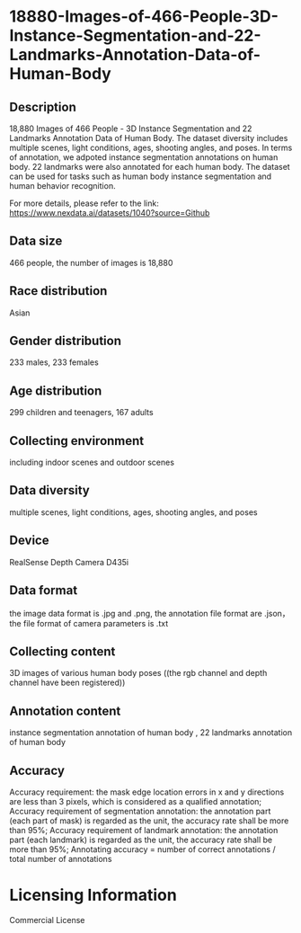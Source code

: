 # 18880-Images-of-466-People-3D-Instance-Segmentation-and-22-Landmarks-Annotation-Data-of-Human-Body


## Description
18,880 Images of 466 People - 3D Instance Segmentation and 22 Landmarks Annotation Data of Human Body. The dataset diversity includes multiple scenes, light conditions, ages, shooting angles, and poses. In terms of annotation, we adpoted instance segmentation annotations on human body. 22 landmarks were also annotated for each human body. The dataset can be used for tasks such as human body instance segmentation and human behavior recognition.

For more details, please refer to the link: https://www.nexdata.ai/datasets/1040?source=Github


## Data size
466 people, the number of  images is 18,880

## Race distribution
Asian

## Gender distribution
233 males, 233 females

## Age distribution
299 children and teenagers, 167 adults

## Collecting environment
including indoor scenes and outdoor scenes

## Data diversity
multiple scenes, light conditions, ages, shooting angles, and poses

## Device
RealSense Depth Camera D435i

## Data format
the image data format is .jpg and .png, the annotation file format are .json，the file format of camera parameters is .txt

## Collecting content
3D images of various human body poses ((the rgb channel and depth channel have been registered))

## Annotation content
instance segmentation annotation of human body , 22 landmarks annotation of human body

## Accuracy
Accuracy requirement: the mask edge location errors in x and y directions are less than 3 pixels, which is considered as a qualified annotation;  Accuracy requirement of segmentation annotation: the annotation part (each part of mask) is regarded as the unit, the accuracy rate shall be more than 95%; Accuracy requirement of landmark annotation: the annotation part (each landmark) is regarded as the unit, the accuracy rate shall be more than 95%; Annotating accuracy = number of correct annotations / total number of annotations

# Licensing Information
Commercial License
